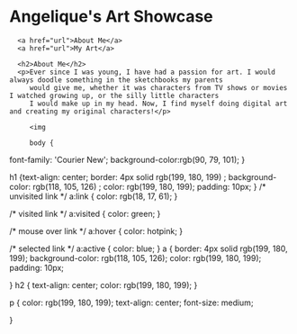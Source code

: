 
<!DOCTYPE html>
<html>
   <head>
      <title> Angelique's Art</title>
      <link rel="stylesheet" href="styles.css">
   </head>
   <body>
      <h1>Angelique's Art Showcase</h1>
      
      <a href="url">About Me</a>
      <a href="url">My Art</a>
   
      <h2>About Me</h2>
      <p>Ever since I was young, I have had a passion for art. I would always doodle something in the sketchbooks my parents
         would give me, whether it was characters from TV shows or movies I watched growing up, or the silly little characters
         I would make up in my head. Now, I find myself doing digital art and creating my original characters!</p>

         <img 

         body {
   font-family: 'Courier New';
   background-color:rgb(90, 79, 101);
}

h1 {text-align: center;
   border: 4px solid rgb(199, 180, 199) ;
   background-color: rgb(118, 105, 126) ;
   color: rgb(199, 180, 199);
   padding: 10px;
}
/* unvisited link */
a:link {
   color: rgb(18, 17, 61);
}

/* visited link */
a:visited {
   color: green;
}

/* mouse over link */
a:hover {
   color: hotpink;
}

/* selected link */
a:active {
   color: blue;
}
a {
border: 4px solid rgb(199, 180, 199);
background-color: rgb(118, 105, 126);
color: rgb(199, 180, 199);
padding: 10px;
 
}
h2 {
   text-align: center;
color: rgb(199, 180, 199);
}

p {
   color: rgb(199, 180, 199);
   text-align: center;
   font-size: medium;

}
   </body>
</html>
